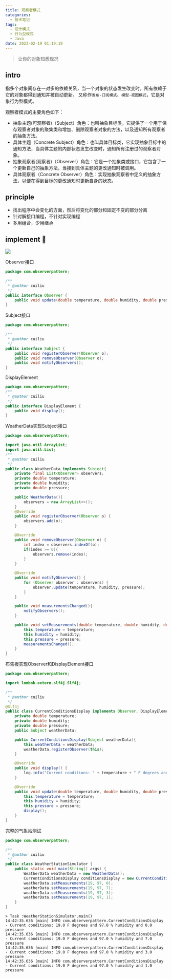 ```yaml
---
title: 观察者模式
categories:
  - 技术笔记
tags:
  - 设计模式
  - 行为型模式
  - Java
date: 2023-02-19 01:19:19
---
```

  
> 让你的对象知悉现况


## intro

指多个对象间存在一对多的依赖关系，当一个对象的状态发生改变时，所有依赖于它的对象都得到通知并被自动更新。
又称作`发布-订阅模式`、`模型-视图模式`，它是对象行为型模式。

观察者模式的主要角色如下：
- 抽象主题(可观察者)（Subject）角色：也叫抽象目标类，它提供了一个用于保存观察者对象的聚集类和增加、删除观察者对象的方法，以及通知所有观察者的抽象方法。
- 具体主题（Concrete Subject）角色：也叫具体目标类，它实现抽象目标中的通知方法，当具体主题的内部状态发生改变时，通知所有注册过的观察者对象。
- 抽象观察者(观察者)（Observer）角色：它是一个抽象类或接口，它包含了一个更新自己的抽象方法，当接到具体主题的更改通知时被调用。
- 具体观察者（Concrete Observer）角色：实现抽象观察者中定义的抽象方法，以便在得到目标的更改通知时更新自身的状态。

## principle
- 找出程序中会变化的方面，然后将变化的部分和固定不变的部分分离
- 针对解接口编程，不针对实现编程
- 多用组合，少用继承

## implement 🌰
![](http://www.plantuml.com/plantuml/png/jLDDJy904BttL-onHEql88O4l6ayzE31U1Yw0upPZsPc5aEG_ou8cs8KIZIUshutysRovdKa2gp9kuA28i-WGTD4NyMf82-HMr153jNZuTkiYokpZ6HDQYqebZQcgSFhBuz1iUcHgzFq5Hljr1Zd98gSvvJvPT1L-BZ4qto8IhDLXgNiNs92qZfOtJdq68vsiNlyKw5n8F9ZznE2Bf0deB1jlJ7t93hCuszDBfSjjNV5AFeM6JGnTk0YURAagmvf6KKIupzQamcFi9laCQYC5n3cQ3jIK1-E-9ENxhMeLb2AeIQV76ZSPsWjExJP71O12cMjJ67-_79UT9oOCUWu1aixMJcSqQp_udGEv5jtrUznk2pvHN4kySFtgkhBKt7s3ymA5pjJz8V_5w8Z33Pvzm40)

Observer接口
```java
package com.observerpattern;

/**
 * @author cuiliu
 */
public interface Observer {
    public void update(double temperature, double humidity, double pressure);
}
```

Subject接口
```java
package com.observerpattern;

/**
 * @author cuiliu
 */
public interface Subject {
    public void registerObserver(Observer o);
    public void removeObserver(Observer o);
    public void notifyObservers();
}
```

DisplayElement
```java
package com.observerpattern;
/**
 * @author cuiliu
 */
public interface DisplayElement {
    public void display();
}
```

WeatherData实现Subject接口
```java
package com.observerpattern;

import java.util.ArrayList;
import java.util.List;
/**
 * @author cuiliu
 */
public class WeatherData implements Subject{
    private final List<Observer> observers;
    private double temperature;
    private double humidity;
    private double pressure;

    public WeatherData(){
        observers = new ArrayList<>();
    }
    @Override
    public void registerObserver(Observer o) {
        observers.add(o);
    }

    @Override
    public void removeObserver(Observer o) {
        int index = observers.indexOf(o);
        if(index >= 0){
            observers.remove(index);
        }
    }

    @Override
    public void notifyObservers() {
        for (Observer observer : observers) {
            observer.update(temperature, humidity, pressure);
        }
    }

    public void measurementsChanged(){
        notifyObservers();
    }

    public void setMeasurements(double temperature, double humidity, double pressure){
        this.temperature = temperature;
        this.humidity = humidity;
        this.pressure = pressure;
        measurementsChanged();
    }
}
```

布告板实现Observer和DisplayElement接口
```java
package com.observerpattern;

import lombok.extern.slf4j.Slf4j;

/**
 * @author cuiliu
 */
@Slf4j
public class CurrentConditionsDisplay implements Observer, DisplayElement{
    private double temperature;
    private double humidity;
    private double pressure;
    public Subject weatherData;

    public CurrentConditionsDisplay(Subject weatherData){
        this.weatherData = weatherData;
        weatherData.registerObserver(this);
    }

    @Override
    public void display() {
        log.info("Current conditions: " + temperature + " F degrees and " + humidity + " % humidity and " + pressure + " pressure");
    }

    @Override
    public void update(double temperature, double humidity, double pressure) {
        this.temperature = temperature;
        this.humidity = humidity;
        this.pressure = pressure;
        display();
    }
}
```

完整的气象站测试
```java
package com.observerpattern;

/**
 * @author cuiliu
 */
public class WeatherStationSimulator {
    public static void main(String[] args) {
        WeatherData weatherData = new WeatherData();
        CurrentConditionsDisplay conditionsDisplay = new CurrentConditionsDisplay(weatherData);
        weatherData.setMeasurements(19, 97, 0);
        weatherData.setMeasurements(19, 97, 7);
        weatherData.setMeasurements(19, 97, 3);
        weatherData.setMeasurements(19, 97, 1);
    }
}
```

```
> Task :WeatherStationSimulator.main()
14:42:35.636 [main] INFO com.observerpattern.CurrentConditionsDisplay - Current conditions: 19.0 F degrees and 97.0 % humidity and 0.0 pressure
14:42:35.636 [main] INFO com.observerpattern.CurrentConditionsDisplay - Current conditions: 19.0 F degrees and 97.0 % humidity and 7.0 pressure
14:42:35.636 [main] INFO com.observerpattern.CurrentConditionsDisplay - Current conditions: 19.0 F degrees and 97.0 % humidity and 3.0 pressure
14:42:35.636 [main] INFO com.observerpattern.CurrentConditionsDisplay - Current conditions: 19.0 F degrees and 97.0 % humidity and 1.0 pressure
```
